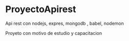 # ProyectoApirest
Api rest con nodejs, expres, mongodb , babel, nodemon

 Proyeto con motivo de estudio y capacitacion
